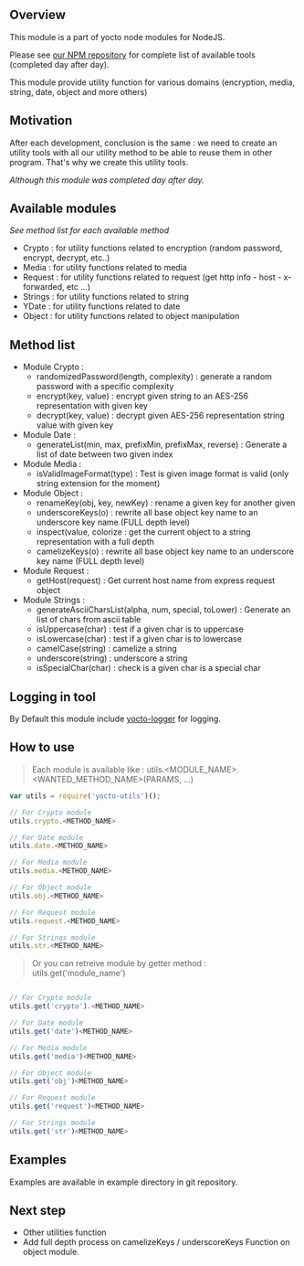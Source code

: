 ## Overview

This module is a part of yocto node modules for NodeJS.

Please see [our NPM repository](https://www.npmjs.com/~yocto) for complete list of available tools (completed day after day).

This module provide utility function for various domains (encryption, media, string, date, object and more others)

## Motivation

After each development, conclusion is the same : we need to create an utility tools with all our utility method to be able to reuse them in other program. That's why we create this utility tools.

*Although this module was completed day after day.*

## Available modules

*See method list for each available method*

- Crypto : for utility functions related to encryption (random password, encrypt, decrypt, etc..)
- Media : for utility functions related to media
- Request : for utility functions related to request (get http info - host - x-forwarded, etc ...)
- Strings : for utility functions related to string
- YDate : for utility functions related to date
- Object : for utility functions related to object manipulation

## Method list

- Module Crypto :
  - randomizedPassword(length, complexity) : generate a random password with a specific complexity
  - encrypt(key, value) : encrypt given string to an AES-256 representation with given key
  - decrypt(key, value) : decrypt given AES-256 representation string value with given key
- Module Date : 
  - generateList(min, max, prefixMin, prefixMax, reverse) : Generate a list of date between two given index
- Module Media : 
  - isValidImageFormat(type) : Test is given image format is valid (only string extension for the moment)
- Module Object : 
  - renameKey(obj, key, newKey) : rename a given key for another given
  - underscoreKeys(o) : rewrite all base object key name to an underscore key name (FULL depth level)
  - inspect(value, colorize : get the current object to a string representation with a full depth
  - camelizeKeys(o) : rewrite all base object key name to an underscore key name (FULL depth level)
- Module Request : 
  - getHost(request) : Get current host name from express request object
- Module Strings : 
  - generateAsciiCharsList(alpha, num, special, toLower) : Generate an list of chars from ascii table
  - isUppercase(char) : test if a given char is to uppercase
  - isLowercase(char) : test if a given char is to lowercase
  - camelCase(string) : camelize a string
  - underscore(string) : underscore a string
  - isSpecialChar(char) : check is a given char is a special char

## Logging in tool

By Default this module include [yocto-logger](https://www.npmjs.com/package/yocto-logger) for logging.

## How to use

> Each module is available like : utils.<MODULE_NAME>.<WANTED_METHOD_NAME>(PARAMS, ...)

```javascript
var utils = require('yocto-utils')();

// For Crypto module
utils.crypto.<METHOD_NAME>

// For Date module
utils.date.<METHOD_NAME>

// For Media module
utils.media.<METHOD_NAME>

// For Object module
utils.obj.<METHOD_NAME>

// For Request module
utils.request.<METHOD_NAME>

// For Strings module
utils.str.<METHOD_NAME>
```

> Or you can retreive module by getter method : utils.get('module_name')

```javascript

// For Crypto module
utils.get('crypto').<METHOD_NAME>

// For Date module
utils.get('date')<METHOD_NAME>

// For Media module
utils.get('media')<METHOD_NAME>

// For Object module
utils.get('obj')<METHOD_NAME>

// For Request module
utils.get('request')<METHOD_NAME>

// For Strings module
utils.get('str')<METHOD_NAME>
```

## Examples

Examples are available in example directory in git repository.

## Next step

- Other utilities function
- Add full depth process on camelizeKeys / underscoreKeys Function on object module.
